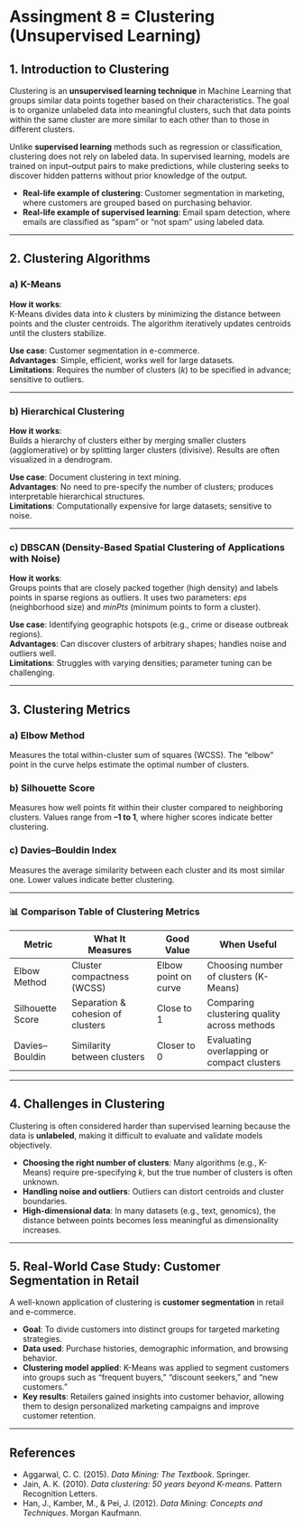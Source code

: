 # Assingment 8 = Clustering (Unsupervised Learning)

## 1. Introduction to Clustering
Clustering is an **unsupervised learning technique** in Machine Learning that groups similar data points together based on their characteristics. The goal is to organize unlabeled data into meaningful clusters, such that data points within the same cluster are more similar to each other than to those in different clusters.

Unlike **supervised learning** methods such as regression or classification, clustering does not rely on labeled data. In supervised learning, models are trained on input–output pairs to make predictions, while clustering seeks to discover hidden patterns without prior knowledge of the output.

- **Real-life example of clustering**: Customer segmentation in marketing, where customers are grouped based on purchasing behavior.  
- **Real-life example of supervised learning**: Email spam detection, where emails are classified as “spam” or “not spam” using labeled data.

---

## 2. Clustering Algorithms

### a) K-Means
**How it works**:  
K-Means divides data into *k* clusters by minimizing the distance between points and the cluster centroids. The algorithm iteratively updates centroids until the clusters stabilize.

**Use case**: Customer segmentation in e-commerce.  
**Advantages**: Simple, efficient, works well for large datasets.  
**Limitations**: Requires the number of clusters (*k*) to be specified in advance; sensitive to outliers.

---

### b) Hierarchical Clustering
**How it works**:  
Builds a hierarchy of clusters either by merging smaller clusters (agglomerative) or by splitting larger clusters (divisive). Results are often visualized in a dendrogram.

**Use case**: Document clustering in text mining.  
**Advantages**: No need to pre-specify the number of clusters; produces interpretable hierarchical structures.  
**Limitations**: Computationally expensive for large datasets; sensitive to noise.

---

### c) DBSCAN (Density-Based Spatial Clustering of Applications with Noise)
**How it works**:  
Groups points that are closely packed together (high density) and labels points in sparse regions as outliers. It uses two parameters: *eps* (neighborhood size) and *minPts* (minimum points to form a cluster).

**Use case**: Identifying geographic hotspots (e.g., crime or disease outbreak regions).  
**Advantages**: Can discover clusters of arbitrary shapes; handles noise and outliers well.  
**Limitations**: Struggles with varying densities; parameter tuning can be challenging.

---

## 3. Clustering Metrics

### a) Elbow Method
Measures the total within-cluster sum of squares (WCSS). The “elbow” point in the curve helps estimate the optimal number of clusters.

### b) Silhouette Score
Measures how well points fit within their cluster compared to neighboring clusters. Values range from **–1 to 1**, where higher scores indicate better clustering.

### c) Davies–Bouldin Index
Measures the average similarity between each cluster and its most similar one. Lower values indicate better clustering.

---

### 📊 Comparison Table of Clustering Metrics

| Metric             | What It Measures                           | Good Value            | When Useful                                  |
|--------------------|--------------------------------------------|-----------------------|-----------------------------------------------|
| Elbow Method       | Cluster compactness (WCSS)                 | Elbow point on curve  | Choosing number of clusters (K-Means)         |
| Silhouette Score   | Separation & cohesion of clusters          | Close to 1            | Comparing clustering quality across methods   |
| Davies–Bouldin     | Similarity between clusters                | Closer to 0           | Evaluating overlapping or compact clusters    |

---

## 4. Challenges in Clustering
Clustering is often considered harder than supervised learning because the data is **unlabeled**, making it difficult to evaluate and validate models objectively.

- **Choosing the right number of clusters**: Many algorithms (e.g., K-Means) require pre-specifying *k*, but the true number of clusters is often unknown.  
- **Handling noise and outliers**: Outliers can distort centroids and cluster boundaries.  
- **High-dimensional data**: In many datasets (e.g., text, genomics), the distance between points becomes less meaningful as dimensionality increases.

---

## 5. Real-World Case Study: Customer Segmentation in Retail
A well-known application of clustering is **customer segmentation** in retail and e-commerce.

- **Goal**: To divide customers into distinct groups for targeted marketing strategies.  
- **Data used**: Purchase histories, demographic information, and browsing behavior.  
- **Clustering model applied**: K-Means was applied to segment customers into groups such as “frequent buyers,” “discount seekers,” and “new customers.”  
- **Key results**: Retailers gained insights into customer behavior, allowing them to design personalized marketing campaigns and improve customer retention.

---

## References
- Aggarwal, C. C. (2015). *Data Mining: The Textbook*. Springer.  
- Jain, A. K. (2010). *Data clustering: 50 years beyond K-means*. Pattern Recognition Letters.  
- Han, J., Kamber, M., & Pei, J. (2012). *Data Mining: Concepts and Techniques*. Morgan Kaufmann.  
